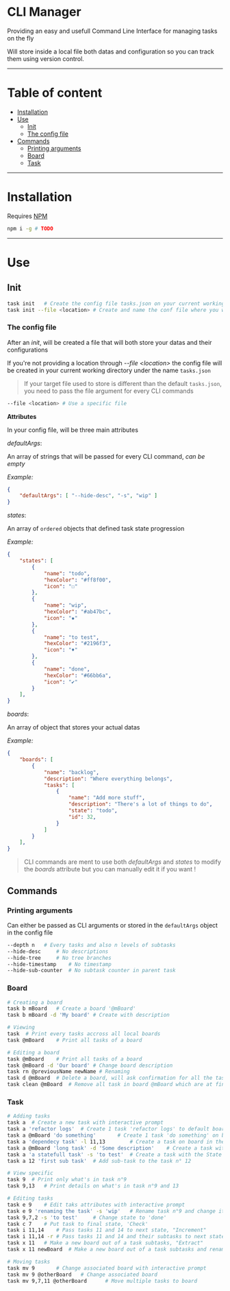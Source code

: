 # CLI Manager

Providing an easy and usefull Command Line Interface for managing tasks on the fly

Will store inside a local file both datas and configuration so you can track them using version control.

---
# Table of content

- [Installation](#installation)
- [Use](#use)
	- [Init](#init)
	- [The config file](#the-config-file)
- [Commands](#commands)
	- [Printing arguments](#printing-arguments)
	- [Board](#board)
	- [Task](#task)


---

# Installation

Requires [NPM](https://docs.npmjs.com/downloading-and-installing-node-js-and-npm)

```sh
npm i -g # TODO
```

---

# Use

## Init

```sh
task init	# Create the config file tasks.json on your current working directory
task init --file <location> # Create and name the conf file where you want
```

### The config file

After an _init_, will be created a file that will both store your datas and their configurations

If you're not providing a location through _--file \<location\>_ the config file will be created in your current working directory under the name `tasks.json`

> If your target file used to store is different than the default `tasks.json`, you need to pass the file argument for every CLI commands

```sh
--file <location> # Use a specific file
```

**Attributes**

In your config file, will be three main attributes

_defaultArgs_:

An array of strings that will be passed for every CLI command, _can be empty_

_Example:_
```json
{
	"defaultArgs": [ "--hide-desc", "-s", "wip" ]
}
```

_states_:

An array of `ordered` objects that defined task state progression

_Example:_
```json
{
	"states": [
		{
			"name": "todo",
			"hexColor": "#ff8f00",
			"icon": "☐"
		},
		{
			"name": "wip",
			"hexColor": "#ab47bc",
			"icon": "✹"
		},
		{
			"name": "to test",
			"hexColor": "#2196f3",
			"icon": "♦"
		},
		{
			"name": "done",
			"hexColor": "#66bb6a",
			"icon": "✔"
		}
	],
}

```
_boards_:

An array of object that stores your actual datas

_Example:_
```json
{
	"boards": [
		{
			"name": "backlog",
			"description": "Where everything belongs",
			"tasks": [
				{
					"name": "Add more stuff",
					"description": "There's a lot of things to do",
					"state": "todo",
					"id": 32,
				}
			]
		}
    ],
}
```

> CLI commands are ment to use both _defaultArgs_ and _states_ to modify the _boards_ attribute but you can manually edit it if you want !

## Commands

### Printing arguments

Can either be passed as CLI arguments or stored in the `defaultArgs` object in the config file

```sh
--depth n	# Every tasks and also n levels of subtasks
--hide-desc		# No descriptions
--hide-tree		# No tree branches
--hide-timestamp	# No timestamp
--hide-sub-counter	# No subtask counter in parent task
```

### Board

```sh
# Creating a board 
task b mBoard	# Create a board '@mBoard'
task b mBoard -d 'My board'	# Create with description 

# Viewing
task  # Print every tasks accross all local boards
task @mBoard	# Print all tasks of a board

# Editing a board
task @mBoard	# Print all tasks of a board
task @mBoard -d 'Our board'	# Change board description
task rn @previousName newName # Renaming
task d @mBoard	# Delete a board, will ask confirmation for all the tasks inside
task clean @mBoard	# Remove all task in board @mBoard which are at final state
```

### Task

```sh
# Adding tasks
task a	# Create a new task with interactive prompt
task a 'refactor logs'	# Create 1 task 'refactor logs' to default board ( first one )
task a @mBoard 'do something'		# Create 1 task 'do something' on board @mBoard
task a 'dependecy task' -l 11,13		# Create a task on board in the args of file that's Linked to tasks id n° 11 and 13
task a @mBoard 'long task' -d 'Some description'	# Create a task with a Description
task a 'a statefull task' -s 'to test'	# Create a task with the State 'to test'
task a 12 'first sub task'	# Add sub-task to the task n° 12

# View specific
task 9	# Print only what's in task n°9
task 9,13	# Print details on what's in task n°9 and 13

# Editing tasks
task e 9	# Edit taks attributes with interactive prompt
task e 9 'renaming the task' -s 'wip'	# Rename task n°9 and change its state
task 9,7,2 -s 'to test'  	# Change state to 'done'
task c 7	# Put task to final state, 'Check'
task i 11,14	# Pass tasks 11 and 14 to next state, "Increment"
task i 11,14 -r	# Pass tasks 11 and 14 and their subtasks to next state, "Increment"
task x 11	# Make a new board out of a task subtasks, "Extract"
task x 11 newBoard	# Make a new board out of a task subtasks and rename the parent task, "Extract"

# Moving tasks
task mv 9		# Change associated board with interactive prompt
task mv 9 @otherBoard	# Change associated board
task mv 9,7,11 @otherBoard		# Move multiple tasks to board
```